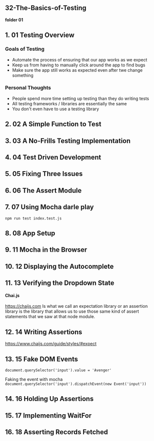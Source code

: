 ## 32-The-Basics-of-Testing

**folder 01**

## 1. 01 Testing Overview

### Goals of Testing

- Automate the process of ensuring that our app works as we expect
- Keep us from having to manually click around the app to find bugs
- Make sure the app still works as expected even after twe change something

### Personal Thoughts

- People spend more time setting up testing than they do writing tests
- All testing frameworks / libraries are essentially the same
- You don't even have to use a testing library

## 2. 02 A Simple Function to Test

## 3. 03 A No-Frills Testing Implementation

## 4. 04 Test Driven Development

## 5. 05 Fixing Three Issues

## 6. 06 The Assert Module

## 7. 07 Using Mocha darle play

`npm run test index.test.js`

## 8. 08 App Setup

## 9. 11 Mocha in the Browser

## 10. 12 Displaying the Autocomplete

## 11. 13 Verifying the Dropdown State

#### Chai.js

https://chaijs.com
Is what we call an expectation library or an assertion library is the library that allows us to use those same kind of assert statements that we saw at that node module.

## 12. 14 Writing Assertions

https://www.chaijs.com/guide/styles/#expect


## 13. 15 Fake DOM Events

`document.querySelector('input').value = 'Avenger'`

Faking the event with mocha
`document.querySelector('input').dispatchEvent(new Event('input'))`

## 14. 16 Holding Up Assertions

## 15. 17 Implementing WaitFor

## 16. 18 Asserting Records Fetched